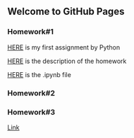 ## Welcome to GitHub Pages



### Homework#1
[HERE](HW1/Homework-1.html) is my first assignment by Python

[HERE](HW1/IE360_Spring22_HW1.pdf) is the description of the homework

[HERE](HW1/Homework#1.ipynb) is the .ipynb file
### Homework#2
### Homework#3

[Link](https://moodle.boun.edu.tr)
